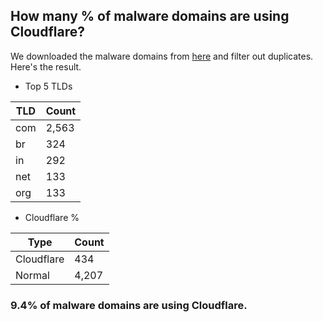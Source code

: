 ## How many % of malware domains are using Cloudflare?


We downloaded the malware domains from [here](https://urlhaus.abuse.ch) and filter out duplicates.
Here's the result.


[//]: # (start replacement)


- Top 5 TLDs

| TLD | Count |
| --- | --- |
| com | 2,563 |
| br | 324 |
| in | 292 |
| net | 133 |
| org | 133 |


- Cloudflare %

| Type | Count |
| --- | --- |
| Cloudflare | 434 |
| Normal | 4,207 |


### 9.4% of malware domains are using Cloudflare.